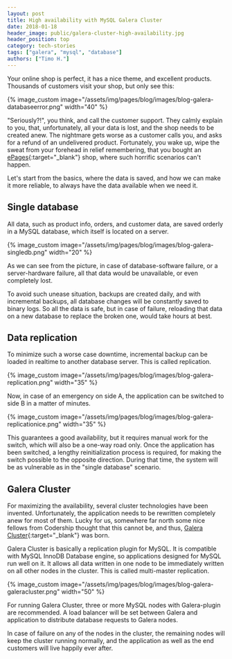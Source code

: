 ```yaml
---
layout: post
title: High availability with MySQL Galera Cluster
date: 2018-01-18
header_image: public/galera-cluster-high-availability.jpg
header_position: top
category: tech-stories
tags: ["galera", "mysql", "database"]
authors: ["Timo H."]
---
```


Your online shop is perfect, it has a nice theme, and excellent products.
Thousands of customers visit your shop, but only see this:

{% image_custom image="/assets/img/pages/blog/images/blog-galera-databaseerror.png" width="40" %}

"Seriously?!", you think, and call the customer support.
They calmly explain to you, that, unfortunately, all your data is lost, and the shop needs to be created anew.
The nightmare gets worse as a customer calls you, and asks for a refund of an undelivered product.
Fortunately, you wake up, wipe the sweat from your forehead in relief remembering, that you bought an [ePages](https://epages.com/){:target="_blank"} shop, where such horrific scenarios can't happen.

Let's start from the basics, where the data is saved, and how we can make it more reliable, to always have the data available when we need it.

## Single database

All data, such as product info, orders, and customer data, are saved orderly in a MySQL database, which itself is located on a server.

{% image_custom image="/assets/img/pages/blog/images/blog-galera-singledb.png" width="20" %}

As we can see from the picture, in case of database-software failure, or a server-hardware failure, all that data would be unavailable, or even completely lost.

To avoid such unease situation, backups are created daily, and with incremental backups, all database changes will be constantly saved to binary logs.
So all the data is safe, but in case of failure, reloading that data on a new database to replace the broken one, would take hours at best.

## Data replication

To minimize such a worse case downtime, incremental backup can be loaded in realtime to another database server.
This is called replication.

{% image_custom image="/assets/img/pages/blog/images/blog-galera-replication.png" width="35" %}

Now, in case of an emergency on side A, the application can be switched to side B in a matter of minutes.

{% image_custom image="/assets/img/pages/blog/images/blog-galera-replicationice.png" width="35" %}

This guarantees a good availability, but it requires manual work for the switch, which will also be a one-way road only.
Once the application has been switched, a lengthy reinitialization process is required, for making the switch possible to the opposite direction.
During that time, the system will be as vulnerable as in the "single database" scenario.

## Galera Cluster

For maximizing the availability, several cluster technologies have been invented.
Unfortunately, the application needs to be rewritten completely anew for most of them.
Lucky for us, somewhere far north some nice fellows from Codership thought that this cannot be, and thus, [Galera Cluster](http://galeracluster.com/){:target="_blank"} was born.

Galera Cluster is basically a replication plugin for MySQL.
It is compatible with MySQL InnoDB Database engine, so applications designed for MySQL run well on it.
It allows all data written in one node to be immediately written on all other nodes in the cluster.
This is called multi-master replication.

{% image_custom image="/assets/img/pages/blog/images/blog-galera-galeracluster.png" width="50" %}

For running Galera Cluster, three or more MySQL nodes with Galera-plugin are recommended.
A load balancer will be set between Galera and application to distribute database requests to Galera nodes.

In case of failure on any of the nodes in the cluster, the remaining nodes will keep the cluster running normally, and the application as well as the end customers will live happily ever after.
